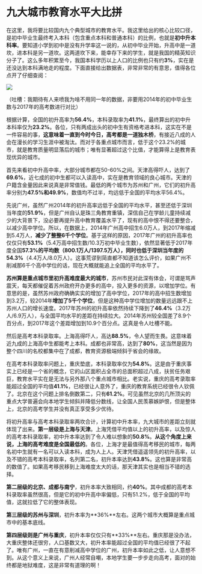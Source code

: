 # 九大城市教育水平大比拼

在这里，我将要比较国内九个典型城市的教育水平。我这里给出的核心比较口径，是初中毕业生最终考入本科（包含重点本科和普通本科）的比例，也就是**初中升本科率**。要知道小学到初中是没有升学率这一说的，从初中毕业开始，升高中是一道坎，进本科是另一道坎。这两道坎下来，能幸存下来的学生，就是我国的精英知识分子了。这么多年积累至今，我国本科学历以上人口的比例也只有约**3%**，实在是还没达到本科满地走的程度。下面直接给出数据表，非常非常的有意思，值得各位点开了仔细查阅：

![](https://www.mg21.com/guide/wp-content/uploads/2019/10/shengxuelv.jpg)

（吐槽：我期待有人来喷我为啥不用同一年的数据，非要用2014年的初中毕业生数与2017年的高考数进行对比）

根据计算，全国的初升高率为**56.4%**，本科录取率为**41.1%**，最终算出的初中升本科率仅为**23.2%**。各位，只有两成出头的初中生有资格考进本科，这实在不是一件容易的事，**这意味着一直到今时今日，高考都是一道独木桥**，有接近八成的人会在漫长的学习生涯中被淘汰。而对于各重点城市而言，低于这个23.2%的城市，就是教育质量明显落后的城市；唯有显著超过这个比值，才能算得上是教育表现优异的城市。

首先来看初中升高中率，大部分城市都在50-60%之间。天津高得吓人，达到了**69.6%**，近七成的初中生都可以入读高中，实在是教育领域的良心城市。天津的户籍含金量因此来说真是非常值钱。最低的两个城市为苏州和广州，它们的初升高率分别为**47.5%**和**49.9%**，数值均不过半，均远低于全国的平均水平56.4%。

先说广州，虽然广州2014年的初升高率远低于全国的平均水平，甚至还低于深圳当年度的**51.9%**，但是广州自认是珠三角教育重镇，深信自己在学龄儿童持续减少的大背景下，没必要再提升高中教育覆盖水平了，现有的高中恨不得还要整合，以减少高中学位。所以，在数据上，2014年广州高中招生6.0万人，到2017年缩减到5.4万人，**减少了整整6千个学位**。基于这样的原因，2017年广州的初升高率也仅仅只有**53.1%**（5.4万高中招生数/10.3万初中毕业生数），依然显著低于2017年度全国**57.3%**的平均数（800.1万人/1397.5万人），同时也低于深圳当年度的**54.3%**（4.4万人/8.0万人）。这事荒谬到简直都不知道该怎么评价，如果广州不削减那6千个高中学位的话，现在大概就能追上全国的平均水平了。

**苏州算是重点城市里初升高难度最大的城市**，苏州市民对此深有体会，可谓是骂声震天，每天都催促着苏州政府开办更多的高中，投入更多的资源，以增加学位。有意思的是，虽然苏州政府确确实实的增加了高中学位，2017年的高中招生数增加到3.2万，较2014年**增加了5千个学位**，但是这种高中学位增加的数量远远跟不上苏州人口的增长速度。2017年苏州的初升高率依然持续下降到了**46.4%**（3.2万人/6.9万人），与全国平均水平的差距在持续拉大。2014年苏州较全国差了8.9个百分点，到2017年这个差距增加到10.9个百分点。这真是令人吐槽不能。

然后是高考本科录取率。上海高得吓人，高达**88.5%**，令人望而生畏。这意味着近九成的上海高中生都能考上本科。成都也非常高，达到了**80%**，这当然是因为整个四川的名校都集中在了成都，教育资源极端倾斜于省会的缘故。

在高考本科录取率问题上，重庆垫底，本科录取率仅为**54.8%**。这是由于重庆事实上已经是一个省的概念，它的山区面积占全市的总面积超过八成，扶贫任务艰巨，教育水平实在是无法与另外那八个重点城市相比。老实说，重庆的高考录取率能超过全国的平均值**41.1%**，已经很让人意外了，重庆的教育系统已经很令人钦佩了。北京在这个问题上排名倒数第二，只有**61.2%**。可见虽然北京的几所顶尖的重点大学普遍会向本地学生倾斜并降低分数线，让全国人民羡慕嫉妒恨，但是整体上，北京的高考学生并没有真正享受多少优待。


将初升高率与高考本科录取率两坎合计，计算初中升本率，九大城市的差距立刻就体现了出来。**第一层级是上海与天津**。上海凭借平均值以上的初升高率，以及惊人的高考本科录取率，初中升本率达到了令人难以想象的**50.8%**。**从这个角度上来说，上海的高考难度是全国最低的**。各位，上海才是最值得高考移民的城市，每两名初中生就有一名可以入读本科，成为人上人。天津凭借遥遥领先的初升高率，以及不错的高考本科录取率，名列第二名，初升本率达到**43.8%**。这也算是非常高的数值了。如果高考移民移到上海难度太大的话，那天津其实也是相当不错的选择。

**第二层级的北京、成都与南宁**，初升本率大致相同，约**40%**。其中成都的高考本科录取率虽然很高，但是它的初中升高中率偏低，只有51.2%，低于全国的平均值，这就拉低了它的整体表现。

**第三层级的苏州与深圳**，初升本率为**36%**左右。这两个城市大概算是重点城市中的基本底线。

**第四层级则是广州与重庆**，初升本率仅仅只有**33%**左右。重庆那是没办法，大重庆整体还很穷，人口基数又大，初升本率能超过全国的平均值已经很了不起了。唯有广州，一直在有意削减高中学位的广州，初升本率如此之低，让人意想不到。从这个意义上来说，广州人经常自嘲，本地学生要一步步走向高考，面对的始终都是地狱难度，这是非常有道理的啊！
